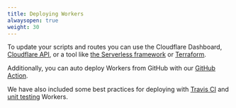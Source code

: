 ```yaml
---
title: Deploying Workers
alwaysopen: true
weight: 30
---
```


To update your scripts and routes you can use the Cloudflare Dashboard, [Cloudflare API](../api/), or a tool like [the Serverless framework](serverless/) or [Terraform](terraform/).

Additionally, you can auto deploy Workers from GitHub with our [GitHub Action](github-action/).

We have also included some best practices for deploying with [Travis CI](travis-ci/) and [unit testing](unit-testing/) Workers.
